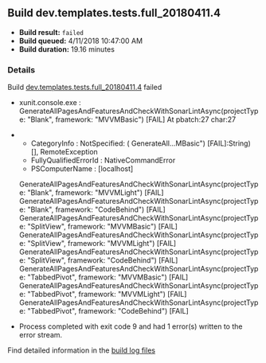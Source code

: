 ## Build dev.templates.tests.full_20180411.4
- **Build result:** `failed`
- **Build queued:** 4/11/2018 10:47:00 AM
- **Build duration:** 19.16 minutes
### Details
Build [dev.templates.tests.full_20180411.4](https://winappstudio.visualstudio.com/web/build.aspx?pcguid=a4ef43be-68ce-4195-a619-079b4d9834c2&builduri=vstfs%3a%2f%2f%2fBuild%2fBuild%2f25448) failed

+ xunit.console.exe :     GenerateAllPagesAndFeaturesAndCheckWithSonarLintAsync(projectType: "Blank", framework: 
"MVVMBasic") [FAIL]
At pbatch:27 char:27
+ 
    + CategoryInfo          : NotSpecified: (    GenerateAll...MBasic") [FAIL]:String) [], RemoteException
    + FullyQualifiedErrorId : NativeCommandError
    + PSComputerName        : [localhost]
 
    GenerateAllPagesAndFeaturesAndCheckWithSonarLintAsync(projectType: "Blank", framework: "MVVMLight") [FAIL]
    GenerateAllPagesAndFeaturesAndCheckWithSonarLintAsync(projectType: "Blank", framework: "CodeBehind") [FAIL]
    GenerateAllPagesAndFeaturesAndCheckWithSonarLintAsync(projectType: "SplitView", framework: "MVVMBasic") [FAIL]
    GenerateAllPagesAndFeaturesAndCheckWithSonarLintAsync(projectType: "SplitView", framework: "MVVMLight") [FAIL]
    GenerateAllPagesAndFeaturesAndCheckWithSonarLintAsync(projectType: "SplitView", framework: "CodeBehind") [FAIL]
    GenerateAllPagesAndFeaturesAndCheckWithSonarLintAsync(projectType: "TabbedPivot", framework: "MVVMBasic") [FAIL]
    GenerateAllPagesAndFeaturesAndCheckWithSonarLintAsync(projectType: "TabbedPivot", framework: "MVVMLight") [FAIL]
    GenerateAllPagesAndFeaturesAndCheckWithSonarLintAsync(projectType: "TabbedPivot", framework: "CodeBehind") [FAIL]

+ Process completed with exit code 9 and had 1 error(s) written to the error stream.

Find detailed information in the [build log files](https://uwpctdiags.blob.core.windows.net/buildlogs/dev.templates.tests.full_20180411.4_logs.zip)
